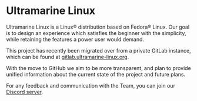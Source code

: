 # Ultramarine Linux

Ultramarine Linux is a Linux® distribution based on Fedora® Linux. Our goal is to design an experience which satisfies the beginner with the simplicity, while retaining the features a power user would demand.

This project has recently been migrated over from a private GitLab instance, which can be found at [gitlab.ultramarine-linux.org](https://gitlab.ultramarine-linux.org). 

With the move to GitHub we aim to be more transparent, and plan to provide unified information about the current state of the project and future plans.

For any feedback and communication with the Team, you can join our [Discord server](https://discord.com/invite/bUuQasHdrF).
